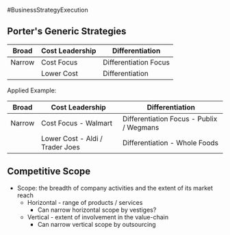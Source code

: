 #BusinessStrategyExecution
## Porter's Generic Strategies

| Broad  | Cost Leadership | Differentiation       |
| ------ | --------------- | --------------------- |
| Narrow | Cost Focus      | Differentiation Focus |
|        | Lower Cost      | Differentiation       |
Applied Example: 

| Broad  | Cost Leadership                 | Differentiation                          |
| ------ | ------------------------------- | ---------------------------------------- |
| Narrow | Cost Focus - Walmart            | Differentiation Focus - Publix / Wegmans |
|        | Lower Cost - Aldi / Trader Joes | Differentiation - Whole Foods            |


## Competitive Scope
- Scope: the breadth of company activities and the extent of its market reach
	- Horizontal - range of products / services
		- Can narrow horizontal scope by vestiges? 
	- Vertical - extent of involvement in the value-chain
		- Can narrow vertical scope by outsourcing